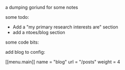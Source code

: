 


a dumping goriund for some notes


some todo:

- Add a "my primary research interests are" section
- add a ntoes/blog section







some code bits:

add blog to config:


  [[menu.main]]
    name = "blog"
    url = "/posts"
    weight = 4